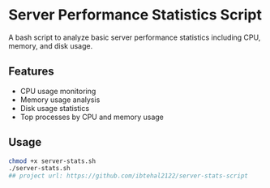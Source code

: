 # Server Performance Statistics Script

A bash script to analyze basic server performance statistics including CPU, memory, and disk usage.

## Features
- CPU usage monitoring
- Memory usage analysis  
- Disk usage statistics
- Top processes by CPU and memory usage

## Usage
```bash
chmod +x server-stats.sh
./server-stats.sh
## project url: https://github.com/ibtehal2122/server-stats-script
